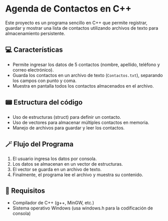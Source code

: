 # Agenda de Contactos en C++

Este proyecto es un programa sencillo en C++ que permite registrar, guardar y mostrar una lista de contactos utilizando archivos de texto para almacenamiento persistente.

## 💻 Características

- Permite ingresar los datos de 5 contactos (nombre, apellido, teléfono y correo electrónico).
- Guarda los contactos en un archivo de texto (`Contactos.txt`), separando los campos con punto y coma.
- Muestra en pantalla todos los contactos almacenados en el archivo.

## 📟 Estructura del código
- Uso de estructuras (struct) para definir un contacto.
- Uso de vectores para almacenar múltiples contactos en memoria.
- Manejo de archivos para guardar y leer los contactos.

## 🪄 Flujo del Programa

1. El usuario ingresa los datos por consola.
2. Los datos se almacenan en un vector de estructuras.
3. El vector se guarda en un archivo de texto.
4. Finalmente, el programa lee el archivo y muestra su contenido.
  
## 📝 Requisitos
- Compilador de C++ (g++, MinGW, etc.)
- Sistema operativo Windows (usa windows.h para la codificación de consola)

